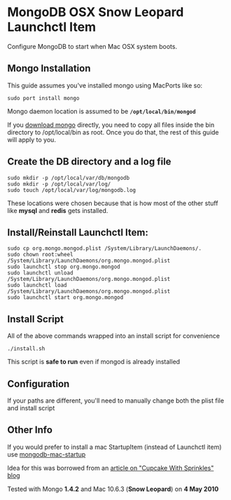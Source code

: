 MongoDB OSX Snow Leopard Launchctl Item
===
Configure MongoDB to start when Mac OSX system boots.

Mongo Installation
---
This guide assumes you've installed mongo using MacPorts like so:

    sudo port install mongo

Mongo daemon location is assumed to be **`/opt/local/bin/mongod`**

If you [download mongo](http://www.mongodb.org/display/DOCS/Downloads) directly, you need to copy all files inside the bin directory to /opt/local/bin as root. Once you do that, the rest of this guide will apply to you.

Create the DB directory and a log file
---
    sudo mkdir -p /opt/local/var/db/mongodb
    sudo mkdir -p /opt/local/var/log/
    sudo touch /opt/local/var/log/mongodb.log

These locations were chosen because that is how most of the other stuff like **mysql** and **redis** gets installed.

Install/Reinstall Launchctl Item:
---
    sudo cp org.mongo.mongod.plist /System/Library/LaunchDaemons/.
    sudo chown root:wheel /System/Library/LaunchDaemons/org.mongo.mongod.plist
    sudo launchctl stop org.mongo.mongod
    sudo launchctl unload /System/Library/LaunchDaemons/org.mongo.mongod.plist
    sudo launchctl load /System/Library/LaunchDaemons/org.mongo.mongod.plist
    sudo launchctl start org.mongo.mongod

Install Script
---
All of the above commands wrapped into an install script for convenience

    ./install.sh

This script is **safe to run** even if mongod is already installed

Configuration
---
If your paths are different, you'll need to manually change both the plist file and install script

Other Info
---
If you would prefer to install a mac StartupItem (instead of Launchctl item) use [mongodb-mac-startup](http://github.com/bratta/mongodb-mac-startup)

Idea for this was borrowed from an [article on "Cupcake With Sprinkles" blog](http://www.cupcakewithsprinkles.com/mongodb-startup-item/)

Tested with Mongo **1.4.2** and Mac 10.6.3 (**Snow Leopard**) on **4 May 2010**
